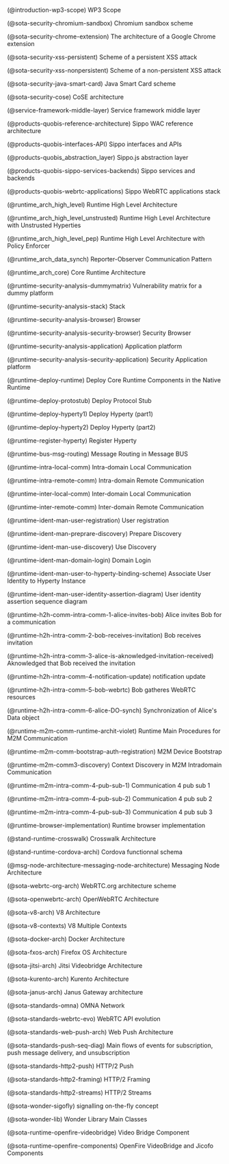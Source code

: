 (@introduction-wp3-scope) WP3 Scope

(@sota-security-chromium-sandbox) Chromium sandbox scheme

(@sota-security-chrome-extension) The architecture of a Google Chrome extension

(@sota-security-xss-persistent) Scheme of a persistent XSS attack

(@sota-security-xss-nonpersistent) Scheme of a non-persistent XSS attack

(@sota-security-java-smart-card) Java Smart Card scheme

(@sota-security-cose) CoSE architecture

(@service-framework-middle-layer) Service framework middle layer

(@products-quobis-reference-architecture) Sippo WAC reference architecture

(@products-quobis-interfaces-API) Sippo interfaces and APIs

(@products-quobis_abstraction_layer) Sippo.js abstraction layer

(@products-quobis-sippo-services-backends) Sippo services and backends

(@products-quobis-webrtc-applications) Sippo WebRTC applications stack

(@runtime_arch_high_level) Runtime High Level Architecture

(@runtime_arch_high_level_unstrusted) Runtime High Level Architecture with Unstrusted Hyperties

(@runtime_arch_high_level_pep) Runtime High Level Architecture with Policy Enforcer

(@runtime_arch_data_synch) Reporter-Observer Communication Pattern

(@runtime_arch_core) Core Runtime Architecture

(@runtime-security-analysis-dummymatrix) Vulnerability matrix for a dummy platform

(@runtime-security-analysis-stack) Stack

(@runtime-security-analysis-browser) Browser

(@runtime-security-analysis-security-browser) Security Browser

(@runtime-security-analysis-application) Application platform

(@runtime-security-analysis-security-application) Security Application platform

(@runtime-deploy-runtime) Deploy Core Runtime Components in the Native Runtime

(@runtime-deploy-protostub) Deploy Protocol Stub

(@runtime-deploy-hyperty1) Deploy Hyperty (part1)

(@runtime-deploy-hyperty2) Deploy Hyperty (part2)

(@runtime-register-hyperty) Register Hyperty

(@runtime-bus-msg-routing) Message Routing in Message BUS

(@runtime-intra-local-comm) Intra-domain Local Communication

(@runtime-intra-remote-comm) Intra-domain Remote Communication

(@runtime-inter-local-comm) Inter-domain Local Communication

(@runtime-inter-remote-comm) Inter-domain Remote Communication

(@runtime-ident-man-user-registration) User registration

(@runtime-ident-man-preprare-discovery) Prepare Discovery

(@runtime-ident-man-use-discovery) Use Discovery

(@runtime-ident-man-domain-login) Domain Login

(@runtime-ident-man-user-to-hyperty-binding-scheme) Associate User Identity to Hyperty Instance

(@runtime-ident-man-user-identity-assertion-diagram) User identity assertion sequence diagram

(@runtime-h2h-comm-intra-comm-1-alice-invites-bob) Alice invites Bob for a communication

(@runtime-h2h-intra-comm-2-bob-receives-invitation) Bob receives invitation

(@runtime-h2h-intra-comm-3-alice-is-aknowledged-invitation-received) Aknowledged that Bob received the invitation

(@runtime-h2h-intra-comm-4-notification-update) notification update

(@runtime-h2h-intra-comm-5-bob-webrtc) Bob gatheres WebRTC resources

(@runtime-h2h-intra-comm-6-alice-DO-synch) Synchronization of Alice's Data object

(@runtime-m2m-comm-runtime-archit-violet) Runtime Main Procedures for M2M Communication

(@runtime-m2m-comm-bootstrap-auth-registration) M2M Device Bootstrap

(@runtime-m2m-comm3-discovery) Context Discovery in M2M Intradomain Communication

(@runtime-m2m-intra-comm-4-pub-sub-1) Communication 4 pub sub 1

(@runtime-m2m-intra-comm-4-pub-sub-2) Communication 4 pub sub 2

(@runtime-m2m-intra-comm-4-pub-sub-3) Communication 4 pub sub 3

(@runtime-browser-implementation) Runtime browser implementation

(@stand-runtime-crosswalk) Crosswalk Architecture

(@stand-runtime-cordova-archi) Cordova functionnal schema

(@msg-node-architecture-messaging-node-architecture) Messaging Node Architecture

(@sota-webrtc-org-arch) WebRTC.org architecture scheme

(@sota-openwebrtc-arch) OpenWebRTC Architecture

(@sota-v8-arch) V8 Architecture

(@sota-v8-contexts) V8 Multiple Contexts

(@sota-docker-arch) Docker Architecture

(@sota-fxos-arch) Firefox OS Architecture

(@sota-jitsi-arch) Jitsi Videobridge Architecture

(@sota-kurento-arch) Kurento Architecture

(@sota-janus-arch) Janus Gateway architecture

(@sota-standards-omna) OMNA Network

(@sota-standards-webrtc-evo) WebRTC API evolution

(@sota-standards-web-push-arch) Web Push Architecture

(@sota-standards-push-seq-diag) Main flows of events for subscription, push message delivery, and unsubscription

(@sota-standards-http2-push) HTTP/2 Push

(@sota-standards-http2-framing) HTTP/2 Framing

(@sota-standards-http2-streams) HTTP/2 Streams

(@sota-wonder-sigofly) signalling on-the-fly concept

(@sota-wonder-lib) Wonder Library Main Classes

(@sota-runtime-openfire-videobridge) Video Bridge Component

(@sota-runtime-openfire-components) OpenFire VideoBridge and Jicofo Components

